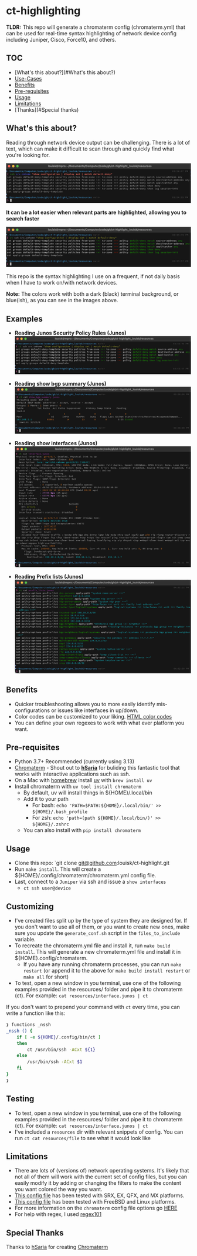 # ct-highlighting

**TLDR:** This repo will generate a chromaterm config (chromaterm.yml) that can be used for real-time syntax highlighting of network device config including Juniper, Cisco, Force10, and others.

## TOC

- [What's this about?](#What's this about?)
- [Use-Cases](#Use-cases)
- [Benefits](#Benefits)
- [Pre-requisites](#Pre-requisites)
- [Usage](#Usage)
- [Limitations](#Limitations)
- [Thanks](#Special thanks)

## What's this about?

Reading through network device output can be challenging. There is a lot of text, which can make it difficult to scan through and quickly find what you're looking for.

![Junos_Security_Policy](resources/Junos_Security_Policy.png)

**It can be a lot easier when relevant parts are highlighted, allowing you to search faster**

![Colored_Junos_Security_Policy](resources/Junos_Security_Policy_Colored.png)

This repo is the syntax highlighting I use on a frequent, if not daily basis when I have to work on/with network devices.

**Note:** The colors work with both a dark (black) terminal background, or blue(ish), as you can see in the images above.

## Examples

- **Reading Junos Security Policy Rules (Junos)**
![Junos_Security_Policy](resources/Junos_Security_Policy_Colored.png)

- **Reading show bgp summary (Junos)**
![Junos_Show bgp summary](resources/Junos_show_bgp_summary_Colored.png)

- **Reading show interfaces (Junos)**
![Junos_Show interfaces](resources/Junos_show_int_Colored.png)

- **Reading Prefix lists (Junos)**
![Junos_Prefix-list](resources/Junos_Prefix-list_Colored.png)

## Benefits

- Quicker troubleshooting allows you to more easily identify mis-configurations or issues like interfaces in up/down.
- Color codes can be customized to your liking. [HTML color codes](https://htmlcolorcodes.com/)
- You can define your own regexes to work with what ever platform you want.

## Pre-requisites

- Python 3.7+ Recommended (currently using 3.13)
- [Chromaterm](https://github.com/hSaria/ChromaTerm) - Shout out to **[hSaria](https://github.com/hSaria)** for buliding this fantastic tool that works with interactive applications such as ssh.
- On a Mac with [homebrew](https://brew.sh) install [uv](https://docs.astral.sh/uv/) with `brew install uv`
- Install chromaterm with `uv tool install chromaterm`
  - By default, uv will install things in ${HOME}/.local/bin 
  - Add it to your path
    - For bash: `echo 'PATH=$PATH:${HOME}/.local/bin/' >> ${HOME}/.bash_profile`
    - For zsh: `echo 'path=(path ${HOME}/.local/bin/)' >> ${HOME}/.zshrc`
  - You can also install with `pip install chromaterm`

## Usage

- Clone this repo: `git clone git@github.com:louisk/ct-highlight.git
- Run `make install`. This will create a ${HOME}/.config/chromaterm/chromaterm.yml config file.
- Last, connect to a `Juniper` via ssh and issue a `show interfaces`
  - `ct ssh user@device`

## Customizing

- I've created files split up by the type of system they are designed for. If you don't want to use all of them, or you want to create new ones, make sure you update the `generate_conf.sh` script in the `files_to_include` variable.
- To recreate the chromaterm.yml file and install it, run `make build install`. This will generate a new chromaterm.yml file and install it in ${HOME}.config/chromaterm.
  - If you have any running chromaterm processes, you can run `make restart` (or append it to the above for `make build install restart` or `make all` for short)
- To test, open a new window in you terminal, use one of the following examples provided in the resources/ folder and pipe it to chromaterm (ct). For example: `cat resources/interface.junos | ct`

If you don't want to prepend your command with `ct` every time, you can write a function like this:

```bash
❯ functions _nssh
_nssh () {
	if [ -e ${HOME}/.config/bin/ct ]
	then
		ct /usr/bin/ssh -ACxt ${1}
	else
		/usr/bin/ssh -ACxt $1
	fi
}
❯
```

## Testing

- To test, open a new window in you terminal, use one of the following examples provided in the resources/ folder and pipe it to chromaterm (ct). For example: `cat resources/interface.junos | ct`
- I've included a `resources` dir with relevant snippets of config. You can run `ct cat resources/file` to see what it would look like

## Limitations

- There are lots of (versions of) network operating systems. It's likely that not all of them will work with the current set of config files, but you can easily modify it by adding or changing the filters to make the content you want colored the way you want.
- [This config file](chromaterm-juniper.yml) has been tested with SRX, EX, QFX, and MX platforms.
- [This config file](chromaterm-unix.yml) has been tested with FreeBSD and Linux platforms.
- For more information on the `chromaterm` config file options go [HERE](https://github.com/hSaria/ChromaTerm#highlight-rules)
- For help with regex, I used [regex101](https://regex101.com)

## Special Thanks

Thanks to [hSaria](https://github.com/hSaria) for creating [Chromaterm](https://github.com/hSaria/ChromaTerm)
